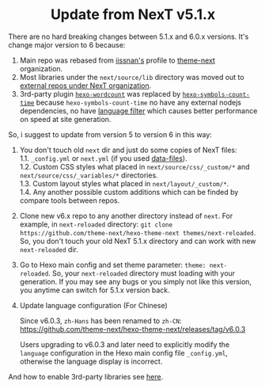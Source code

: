 <h1 align="center">Update from NexT v5.1.x</h1>

There are no hard breaking changes between 5.1.x and 6.0.x versions. It's change major version to 6 because:

1. Main repo was rebased from [iissnan's](https://github.com/iissnan/hexo-theme-next) profile to [theme-next](https://github.com/theme-next) organization.
2. Most libraries under the `next/source/lib` directory was moved out to [external repos under NexT organization](https://github.com/theme-next).
3. 3rd-party plugin [`hexo-wordcount`](https://github.com/willin/hexo-wordcount) was replaced by [`hexo-symbols-count-time`](https://github.com/theme-next/hexo-symbols-count-time) because `hexo-symbols-count-time` no have any external nodejs dependencies, no have [language filter](https://github.com/willin/hexo-wordcount/issues/7) which causes better performance on speed at site generation.

So, i suggest to update from version 5 to version 6 in this way:

1. You don't touch old `next` dir and just do some copies of NexT files:\
   1.1. `_config.yml` or `next.yml` (if you used [data-files](DATA-FILES.md)).\
   1.2. Custom CSS styles what placed in `next/source/css/_custom/*` and `next/source/css/_variables/*` directories.\
   1.3. Custom layout styles what placed in `next/layout/_custom/*`.\
   1.4. Any another possible custom additions which can be finded by compare tools between repos.
2. Clone new v6.x repo to any another directory instead of `next`. For example, in `next-reloaded` directory: `git clone https://github.com/theme-next/hexo-theme-next themes/next-reloaded`. So, you don't touch your old NexT 5.1.x directory and can work with new `next-reloaded` dir.
3. Go to Hexo main config and set theme parameter: `theme: next-reloaded`. So, your `next-reloaded` directory must loading with your generation. If you may see any bugs or you simply not like this version, you anytime can switch for 5.1.x version back.
4. Update language configuration (For Chinese)

    Since v6.0.3, `zh-Hans` has been renamed to `zh-CN`: https://github.com/theme-next/hexo-theme-next/releases/tag/v6.0.3

    Users upgrading to v6.0.3 and later need to explicitly modify the `language` configuration in the Hexo main config file `_config.yml`, otherwise the language display is incorrect.

And how to enable 3rd-party libraries see [here](https://github.com/theme-next/hexo-theme-next/blob/master/docs/INSTALLATION.md#plugins).
